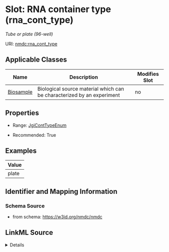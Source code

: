 # Slot: RNA container type (rna_cont_type)


_Tube or plate (96-well)_



URI: [nmdc:rna_cont_type](https://w3id.org/nmdc/rna_cont_type)



<!-- no inheritance hierarchy -->




## Applicable Classes

| Name | Description | Modifies Slot |
| --- | --- | --- |
[Biosample](Biosample.md) | Biological source material which can be characterized by an experiment |  no  |







## Properties

* Range: [JgiContTypeEnum](JgiContTypeEnum.md)

* Recommended: True






## Examples

| Value |
| --- |
| plate |

## Identifier and Mapping Information







### Schema Source


* from schema: https://w3id.org/nmdc/nmdc




## LinkML Source

<details>
```yaml
name: rna_cont_type
description: Tube or plate (96-well)
title: RNA container type
examples:
- value: plate
from_schema: https://w3id.org/nmdc/nmdc
rank: 10
alias: rna_cont_type
domain_of:
- Biosample
slot_group: JGI-Metatranscriptomics
range: JgiContTypeEnum
recommended: true

```
</details>